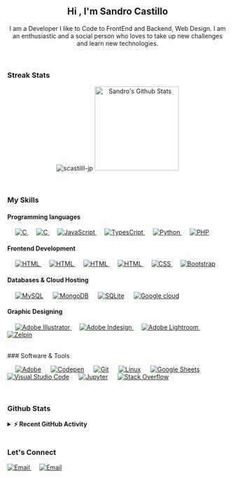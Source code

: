 
<h2 align="center">Hi , I'm Sandro Castillo</h2>

<p align="center">I am a Developer I like to Code to FrontEnd and Backend, Web Design. I am an enthusiastic and a social person who loves to take up new challenges and learn new technologies.</p>
<br>

### Streak Stats
<p align="center">
<img src="https://github-readme-streak-stats.herokuapp.com/?user=scastillo-jp" alt="scastilll-jp"  />
	<a href="https://github.com/anuraghazra/github-readme-stats"><img alt="Sandro's Github Stats" src="https://github-readme-stats.vercel.app/api?username=scastillo-jp&show_icons=true&count_private=true&theme=" height="192px"/></a>
</p>
<p align="center">
    
<br/>


### My Skills

#### Programming languages

<p align="left"> 
  &emsp; 
  <a href="https://www.cprogramming.com/" target="_blank"> 
    <img alt="C" src="https://img.shields.io/badge/C%20-%232370ED.svg?logo=c&logoColor=white">
  </a>
  &emsp; 
  <a href="https://dart.dev" target="_blank"> 
    <img alt="C" src="https://img.shields.io/badge/Dart-0175C2.svg?logo=dart&logoColor=white">
  </a> 
  &emsp;
  <a href="https://developer.mozilla.org/en-US/docs/Web/JavaScript" target="_blank"> 
     <img alt="JavaScript" src="https://img.shields.io/badge/JavaScript%20-%23F7DF1E.svg?logo=javascript&logoColor=black">
   </a>
  &emsp;
  <a href="https://www.google.com/search?client=safari&rls=en&q=typescript&ie=UTF-8&oe=UTF-8" target="_blank"> 
    <img alt="TypesCript" src="https://img.shields.io/badge/TypeScript-007ACC.svg?logoColor=white">
  </a>
  &emsp;
   <a href="https://www.python.org" target="_blank">
    <img alt="Python" src="https://img.shields.io/badge/Python%20-%2314354C.svg?logo=python&logoColor=white">
  </a>
  &emsp;
  <a href="https://www.php.net/">
    <img alt="PHP" src="https://img.shields.io/badge/PHP-%23777BB4.svg?logo=php&logoColor=white"/>
  </a>
</p>

#### Frontend Development
<p align="left"> 
  &emsp; 
  <a href="https://www.w3.org/html/" target="_blank"> 
   <img alt="HTML" src="https://img.shields.io/badge/HTML5%20-%23E34F26.svg?logo=html5&logoColor=white">
  </a> 
  &emsp; 
  <a href="https://material-ui.com" target="_blank"> 
   <img alt="HTML" src="https://img.shields.io/badge/Material--UI-0081CB.svg?logo=material-ui&logoColor=white">
  </a> 
  &emsp;
  <a href="https://ant.design" target="_blank"> 
   <img alt="HTML" src="https://img.shields.io/badge/ANT-DESIGN?logo=ant&logoColor=white">
  </a> 
  &emsp;
  <a href="https://tailwindcss.com" target="_blank"> 
   <img alt="HTML" src="https://img.shields.io/badge/Tailwind_CSS-38B2AC.svg?logo=tailwind-css&logoColor=white">
  </a> 
  &emsp;
  <a href="https://www.w3schools.com/css/" target="_blank">
    <img alt="CSS" src="https://img.shields.io/badge/CSS%20-%231572B6.svg?logo=css3&logoColor=white">
  </a> 
   &emsp;
  <a href="https://getbootstrap.com" target="_blank"> 
    <img alt="Bootstrap" src="https://img.shields.io/badge/Bootstrap-%23563D7C.svg?style=flat&logo=bootstrap&logoColor=white"/>
  </a>
</p>

#### Databases & Cloud Hosting
<p align="left">
  &emsp;
    <a href="https://www.mysql.com/"><img alt="MySQL" src="https://img.shields.io/badge/MySQL-%2300f.svg?style=flat&llogo=mysql&logoColor=white"></a>
  &emsp;
    <a href="https://www.mysql.com/"><img alt="MongoDB" src="https://img.shields.io/badge/MongoDB-4EA94B.svg?logo=mongodb&logoColor=white"></a>
  &emsp;
    <a href="https://www.sqlite.org/"><img alt="SQLite" src ="https://img.shields.io/badge/sqlite-%2307405e.svg?style=flat&logo=sqlite&logoColor=white"/></a>
  &emsp;
    <a href="https://cloud.google.com">
	  <img alt="Google cloud" src ="https://img.shields.io/badge/Google_Cloud-4285F4.svg?logo=google-cloud&logoColor=white">
    </a>
 </p>
  
#### Graphic Designing
<p align="left">
  &emsp;
   <a href="https://www.adobe.com/in/products/illustrator.html" target="_blank"> 
    <img alt="Adobe Illustrator" src="https://img.shields.io/badge/Adobe Illustrator-%23FF9A00.svg?style=flat&logo=adobeillustrator&logoColor=white"/>
  </a> 
  &emsp;
  <a href="https://www.adobe.com/in/products/indesign.html" target="_blank"> 
    <img alt="Adobe Indesign" src="https://img.shields.io/badge/Adobe Indesign-%e749a0.svg?style=flat&logo=adobeindesign&logoColor=white"/> 
  </a> 
    &emsp;
  <a href="https://www.adobe.com/in/products/photoshop-lightroom.html" target="_blank"> 
    <img alt="Adobe Lightroom" src="https://img.shields.io/badge/Adobe Lightroom-%2300f.svg?style=flat&logo=adobelightroom&logoColor=white"/>
  </a>
  &emsp;
  <a href="https://www.google.com/search?client=safari&rls=en&q=zeplin&ie=UTF-8&oe=UTF-8" target="_blank"> 
   <img alt="Zelpin" src="https://aleen42.github.io/badges/src/zeplin.svg">
  </a>
 </p>
<br/>
 ### Software & Tools
 
<p>
  &emsp;
    <a href="#"><img alt="Adobe" src="https://img.shields.io/badge/Adobe%20-%23FF0000.svg?logo=adobe&logoColor=white"></a>
  &emsp;
    <a href="#"><img alt="Codepen" src="https://img.shields.io/badge/Codepen-000000.svg?logo=codepen&logoColor=white"></a>
  &emsp;
    <a href="#"><img alt="Git" src="https://img.shields.io/badge/Git%20-%23F05033.svg?logo=git&logoColor=white"></a>
  &emsp;
    <a href="#"><img alt="Linux" src="https://img.shields.io/badge/Linux-FCC624?style=flat&logo=linux&logoColor=black"></a>
  &emsp;
    <a href="#"><img alt="Google Sheets" src="https://img.shields.io/badge/Google%20Sheets%20-%2334A853.svg?logo=google%20sheets&logoColor=white"></a>
  &emsp;
    <a href="#"><img alt="Visual Studio Code" src="https://img.shields.io/badge/Visual%20Studio%20Code-0078d7.svg?logo=visual-studio-code&logoColor=white"></a>
  &emsp;
    <a href="#"><img alt="Jupyter" src="https://img.shields.io/badge/Jupyter%20-%23F37626.svg?logo=Jupyter&logoColor=white"></a>
  &emsp;
    <a href="#"><img alt="Stack Overflow" src="https://img.shields.io/badge/-Stack%20Overflow-FE7A16?logo=stack-overflow&logoColor=white"></a>
  &emsp;
</p>

<br/>

### Github Stats
<details>
  <summary><b>⚡ Recent GitHub Activity</b></summary>
  <br/>
 <img src="https://github-readme-stats.vercel.app/api/top-langs?username=scastillo-jp&show_icons=true&locale=en&layout=compact&theme=" alt="scastillo-jp" height="192px"/>
  <br/>
  <b>Note:</b> Top languages is only a metric of the languages my public code consists of and doesn't reflect experience or skill level.
  

  <summary><b>⚡ Recent GitHub Activity</b></summary>
  <br/>
   <a href="https://github.com/scastillo-jp"><img alt="Sandro's Activity Graph" src="https://activity-graph.herokuapp.com/graph?username=scastillo-jp&custom_title=Sandro%20Castillo's%20Contribution%20Graph&theme=xcode" /></a>

</details>
<br/>

### Let's Connect
<p align="left">
  <a href="mailto:scastillo-jp@gmail.com" target="_blank"> 
    <img alt="Email" src="https://img.shields.io/badge/Gmail-D14836.svg?logoColor=white"/>
  </a>
  &emsp;
  <a href="https://www.linkedin.com/in/sandro-castillo-2a790018a/" target="_blank"> 
    <img alt="Email" src="https://img.shields.io/badge/LinkedIn-0077B5.svg?logoColor=white"/>
  </a>
	
</p>
